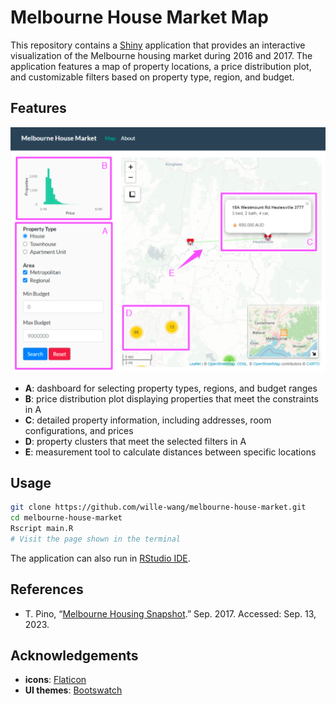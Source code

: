 # Melbourne House Market Map

This repository contains a [Shiny](https://www.rstudio.com/products/shiny/) application that provides an interactive visualization of the Melbourne housing market during 2016 and 2017. The application features a map of property locations, a price distribution plot, and customizable filters based on property type, region, and budget.

## Features

![screenshot](/img/screenshot.png)

- **A**: dashboard for selecting property types, regions, and budget ranges
- **B**: price distribution plot displaying properties that meet the constraints in A
- **C**: detailed property information, including addresses, room configurations, and prices
- **D**: property clusters that meet the selected filters in A
- **E**: measurement tool to calculate distances between specific locations

## Usage

```sh
git clone https://github.com/wille-wang/melbourne-house-market.git
cd melbourne-house-market
Rscript main.R
# Visit the page shown in the terminal
```

The application can also run in [RStudio IDE](https://www.rstudio.com/categories/rstudio-ide/).

## References

- T. Pino, “[Melbourne Housing Snapshot](https://www.kaggle.com/datasets/dansbecker/melbourne-housing-snapshot).” Sep. 2017. Accessed: Sep. 13, 2023.

## Acknowledgements

- **icons**: [Flaticon](https://www.flaticon.com/free-icons/search-engine)
- **UI themes**: [Bootswatch](https://bootswatch.com/)
